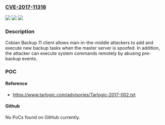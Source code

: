 ### [CVE-2017-11318](https://cve.mitre.org/cgi-bin/cvename.cgi?name=CVE-2017-11318)
![](https://img.shields.io/static/v1?label=Product&message=n%2Fa&color=blue)
![](https://img.shields.io/static/v1?label=Version&message=n%2Fa&color=blue)
![](https://img.shields.io/static/v1?label=Vulnerability&message=n%2Fa&color=brighgreen)

### Description

Cobian Backup 11 client allows man-in-the-middle attackers to add and execute new backup tasks when the master server is spoofed. In addition, the attacker can execute system commands remotely by abusing pre-backup events.

### POC

#### Reference
- https://www.tarlogic.com/advisories/Tarlogic-2017-002.txt

#### Github
No PoCs found on GitHub currently.

